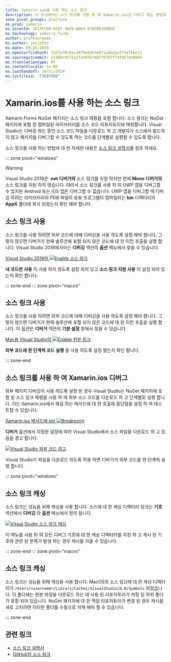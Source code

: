 ```yaml
---
title: Xamarin.ios를 사용 하는 소스 링크
description: 이 문서에서는 소스 링크를 사용 하 여 Xamarin.ios로 디버그 하는 방법을 설명 합니다.
zone_pivot_groups: platform
ms.prod: xamarin
ms.assetId: 1E13FCD9-5607-46E8-80E4-87A58B389BEB
ms.technology: xamarin-forms
author: profexorgeek
ms.author: jusjohns
ms.date: 09/26/2019
ms.openlocfilehash: 7a3fe70c8ac29f9e84b5d071a0ba1ef73afbbe11
ms.sourcegitcommit: 21d8be9571a2fa89fb7d8ff0787ff4f957de0985
ms.translationtype: MT
ms.contentlocale: ko-KR
ms.lasthandoff: 10/21/2019
ms.locfileid: "72697808"
---
```

# <a name="source-link-with-xamarinforms"></a>Xamarin.ios를 사용 하는 소스 링크

Xamarin Forms NuGet 패키지는 소스 링크 매핑을 포함 합니다. 소스 링크는 NuGet 패키지에 포함 된 컴파일된 라이브러리를 소스 코드 리포지토리에 매핑합니다. Visual Studio는 디버깅 하는 동안 소스 코드 파일을 다운로드 하 고 개발자가 소스에서 빌드하지 않고 패키지를 디버그할 수 있도록 하는 코드를 단계별로 실행할 수 있도록 합니다.

소스 링크를 사용 하는 방법에 대 한 자세한 내용은 [소스 링크 설명서](/dotnet/standard/library-guidance/sourcelink)를 참조 하세요.

::: zone pivot="windows"

> [!WARNING]
> Visual Studio 2019은 **.net 디버거의** 소스 링크를 지원 하지만 현재 **Mono 디버거의**소스 링크를 지원 하지 않습니다. 따라서 소스 링크를 사용 하 여 UWP 앱을 디버그할 수 있지만 Android 또는 iOS 앱은 디버그할 수 없습니다. UWP 앱을 디버그할 때 디버깅 하려는 라이브러리의 PDB 파일이 응용 프로그램이 컴파일되는 **bin** 디렉터리의 **AppX** 폴더에 복사 되었는지 확인 해야 합니다.

## <a name="enable-source-link"></a>소스 링크 사용

소스 링크를 사용 하려면 외부 코드에 대해 디버깅을 사용 하도록 설정 해야 합니다. 그렇지 않으면 디버거가 현재 솔루션에 포함 되지 않은 코드에 대 한 이전 호출을 실행 합니다. Visual Studio 2019에서이는 **디버깅** 섹션의 **옵션** 메뉴에서 찾을 수 있습니다.

[Visual Studio 2019의 ![Enable 소스 링크](sourcelink-images/sourcelink-enable-pc-cropped.png)](sourcelink-images/sourcelink-enable-pc.png#lightbox)

**내 코드만 사용** 이 사용 하지 않도록 설정 되어 있고 **소스 링크 지원 사용** 이 설정 되어 있는지 확인 합니다.

::: zone-end
::: zone pivot="macos"

## <a name="enable-source-link"></a>소스 링크 사용

소스 링크를 사용 하려면 외부 코드에 대해 디버깅을 사용 하도록 설정 해야 합니다. 그렇지 않으면 디버거가 현재 솔루션에 포함 되지 않은 코드에 대 한 이전 호출을 실행 합니다. 이 옵션은 **디버거** 섹션의 **기본 설정** 창에서 찾을 수 있습니다.

[Mac용 Visual Studio의 ![Enable 원본 링크](sourcelink-images/sourcelink-enable-mac-cropped.png)](sourcelink-images/sourcelink-enable-mac.png#lightbox)

**외부 코드에 한 단계씩 코드 실행** 을 사용 하도록 설정 했는지 확인 합니다.

::: zone-end

## <a name="debug-xamarinforms-using-source-link"></a>소스 링크를 사용 하 여 Xamarin.ios 디버그

외부 패키지 디버깅이 사용 하도록 설정 된 경우 Visual Studio는 NuGet 패키지에 포함 된 소스 링크 매핑을 사용 하 여 외부 소스 코드를 다운로드 하 고 단계별로 실행 합니다. 이는 Xamarin.ios에서 제공 하는 메서드에 대 한 호출에 중단점을 설정 하 여 테스트할 수 있습니다.

[Xamarin.ios 메서드에 set ![Breakpoint](sourcelink-images/breakpoint-cropped.png)](sourcelink-images/external-code-available.png#lightbox)

**디버거** 옵션에서 지정한 설정에 따라 Visual Studio에서 소스 파일을 다운로드 하 고 있음을 경고 합니다.

[![Visual Studio 외부 코드 경고](sourcelink-images/external-code-cropped.png)](sourcelink-images/external-code-available.png#lightbox)

Visual Studio가 파일을 다운로드 하도록 허용 하면 디버거가 외부 코드를 한 단계씩 실행 합니다.

::: zone pivot="windows"

## <a name="source-link-caching"></a>소스 링크 캐싱

소스 링크는 성능을 위해 캐싱을 사용 합니다. 소스에 대 한 캐싱 디렉터리 링크는 **기호** 섹션에서 **디버깅** 의 **옵션** 메뉴에서 정의 됩니다.

[![Visual Studio 소스 링크 캐싱](sourcelink-images/sourcelink-caching-pc-cropped.png)](sourcelink-images/sourcelink-caching-pc.png#lightbox)

이 메뉴를 사용 하 여 모든 디버그 기호에 대 한 캐싱 디렉터리를 지정 하 고 캐시 된 기호와 관련 된 문제가 발생 하는 경우 캐시를 지울 수 있습니다.

::: zone-end
::: zone pivot="macos"

## <a name="source-link-caching"></a>소스 링크 캐싱

소스 링크는 성능을 위해 캐싱을 사용 합니다. MacOS의 소스 링크에 대 한 캐싱 디렉터리가 `/Users/<username>/Library/Caches/VisualStudio/8.0/Symbols` 되었습니다. 이 폴더에는 원본 파일을 다운로드 하는 데 사용 된 리포지토리가 저장 된 하위 폴더가 포함 되어 있습니다. NuGet 패키지에 대 한 백업 리포지토리가 변경 된 경우 캐시를 새로 고치려면 이러한 폴더를 수동으로 삭제 해야 할 수 있습니다.

::: zone-end

## <a name="related-links"></a>관련 링크

- [소스 링크 설명서](/dotnet/standard/library-guidance/sourcelink)
- [GitHub의 소스 링크](https://github.com/dotnet/sourcelink)
